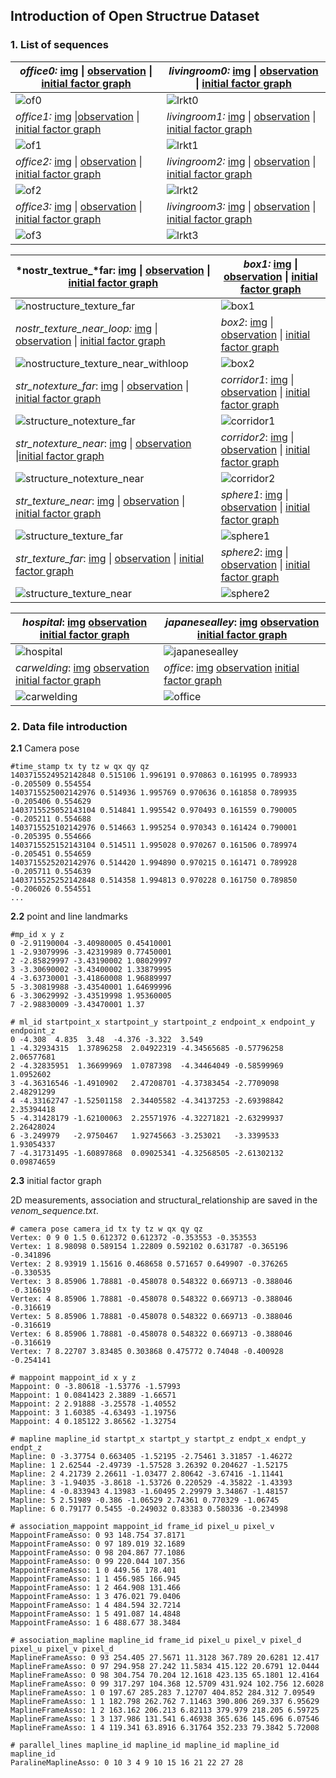 ## Introduction of Open Structrue Dataset

### 1. List of sequences

| *office0:* [img](https://github.com/yanyan-li/Open-Structure/blob/main/dataset/office0/img.zip) \|  [observation](https://github.com/yanyan-li/Open-Structure/blob/main/dataset/office0/observation.zip) \| [initial factor graph](https://github.com/yanyan-li/Open-Structure/blob/main/dataset/office0/baseline.zip) | *livingroom0:*  [img]() \| [observation]() \| [initial factor graph]() |
| ------------------------------------------------------------ | ------------------------------------------------------------ |
| ![of0](../images/dataset_img/of0.png)                        | ![lrkt0](../images/dataset_img/lrkt0.png)                    |
| *office1:*  [img](https://github.com/yanyan-li/Open-Structure/blob/main/dataset/office1/img.zip) \|[observation](https://github.com/yanyan-li/Open-Structure/blob/main/dataset/office1/observation.zip) \| [initial factor graph](https://github.com/yanyan-li/Open-Structure/blob/main/dataset/office1/baseline.zip) | *livingroom1:*  [img]() \| [observation]() \| [initial factor graph]() |
| ![of1](../images/dataset_img/of1.png)                        | ![lrkt1](../images/dataset_img/lrkt1.png)                    |
| *office2:*  [img](https://github.com/yanyan-li/Open-Structure/blob/main/dataset/office2/img.zip) \| [observation](https://github.com/yanyan-li/Open-Structure/blob/main/dataset/office2/observation.zip) \| [initial factor graph](https://github.com/yanyan-li/Open-Structure/blob/main/dataset/office2/baseline.zip) | *livingroom2:*  [img]() \| [observation]() \| [initial factor graph]() |
| ![of2](../images/dataset_img/of2.png)                        | ![lrkt2](../images/dataset_img/lrkt2.png)                    |
| *office3:*  [img](https://github.com/yanyan-li/Open-Structure/blob/main/dataset/office3/img.zip) \| [observation](https://github.com/yanyan-li/Open-Structure/blob/main/dataset/office3/observation.zip) \| [initial factor graph](https://github.com/yanyan-li/Open-Structure/blob/main/dataset/office3/baseline.zip) | *livingroom3:*  [img]() \| [observation]() \| [initial factor graph]() |
| ![of3](../images/dataset_img/of3.png)                        | ![lrkt3](../images/dataset_img/lrkt3.png)                    |



| *nostr_textrue_*far:  [img]() \| [observation]() \| [initial factor graph]() | *box1:*  [img]() \| [observation]() \| [initial factor graph]() |
| ------------------------------------------------------------ | ------------------------------------------------------------ |
| ![nostructure_texture_far](../images/dataset_img/nostructure_texture_far.png) | ![box1](../images/dataset_img/box1.png)                      |
| *nostr_texture_near_loop:*  [img]() \| [observation]() \| [initial factor graph]() | *box2*:  [img]() \| [observation]() \| [initial factor graph]() |
| ![nostructure_texture_near_withloop](../images/dataset_img/nostructure_texture_near_withloop.png) | ![box2](../images/dataset_img/box2.png)                      |
| *str_notexture_far*:  [img]() \| [observation]() \| [initial factor graph]() | *corridor1*:  [img]() \| [observation]() \| [initial factor graph]() |
| ![structure_notexture_far](../images/dataset_img/structure_notexture_far.png) | ![corridor1](../images/dataset_img/corridor1.png)            |
| *str_notexture_near*:  [img]() \| [observation]() \|[initial factor graph]() | *corridor2*:  [img]() \| [observation]() \| [initial factor graph]() |
| ![structure_notexture_near](../images/dataset_img/structure_notexture_near.png) | ![corridor2](../images/dataset_img/corridor2.png)            |
| *str_texture_near*:  [img]() \| [observation]() \| [initial factor graph]() | *sphere1*:  [img]() \| [observation]() \| [initial factor graph]() |
| ![structure_texture_far](../images/dataset_img/structure_texture_far.png) | ![sphere1](../images/dataset_img/sphere1.png)                |
| *str_texture_far*:  [img]() \| [observation]() \| [initial factor graph]() | *sphere2*:  [img]() \| [observation]() \| [initial factor graph]() |
| ![structure_texture_near](../images/dataset_img/structure_texture_near.png) | ![sphere2](../images/dataset_img/sphere2.png)                |



| *hospital*: [img]()  [observation]()  [initial factor graph]() | *japanesealley*: [img]()  [observation]()  [initial factor graph]() |
| ------------------------------------------------------------ | ------------------------------------------------------------ |
| ![hospital](../images/dataset_img/hospital.png)              | ![japanesealley](../images/dataset_img/japanesealley.png)    |
| *carwelding*: [img]()  [observation]()  [initial factor graph]() | *office*: [img]()  [observation]()  [initial factor graph]() |
| ![carwelding](../images/dataset_img/carwelding.png)          | ![office](../images/dataset_img/office.png)                  |





### 2. Data file introduction

**2.1** Camera pose

```
#time_stamp tx ty tz w qx qy qz
1403715524952142848 0.515106 1.996191 0.970863 0.161995 0.789933 -0.205509 0.554554
1403715525002142976 0.514936 1.995769 0.970636 0.161858 0.789935 -0.205406 0.554629
1403715525052143104 0.514841 1.995542 0.970493 0.161559 0.790005 -0.205211 0.554688
1403715525102142976 0.514663 1.995254 0.970343 0.161424 0.790001 -0.205395 0.554666
1403715525152143104 0.514511 1.995028 0.970267 0.161506 0.789974 -0.205451 0.554659
1403715525202142976 0.514420 1.994890 0.970215 0.161471 0.789928 -0.205711 0.554639
1403715525252142848 0.514358 1.994813 0.970228 0.161750 0.789850 -0.206026 0.554551
...
```

**2.2**  point and line landmarks

```
#mp_id x y z
0 -2.91190004 -3.40980005 0.45410001
1 -2.93079996 -3.42319989 0.77450001
2 -2.85829997 -3.43190002 1.08029997
3 -3.30690002 -3.43400002 1.33879995
4 -3.63730001 -3.41860008 1.96889997
5 -3.30819988 -3.43540001 1.64699996
6 -3.30629992 -3.43519998 1.95360005
7 -2.98830009 -3.43470001 1.37
```

```
# ml_id startpoint_x startpoint_y startpoint_z endpoint_x endpoint_y endpoint_z  
0 -4.308  4.835  3.48  -4.376 -3.322  3.549
1 -4.32934315  1.37896258  2.04922319 -4.34565685 -0.57796258  2.06577681
2 -4.32835951  1.36699969  1.0787398  -4.34464049 -0.58599969  1.0952602 
3 -4.36316546 -1.4910902   2.47208701 -4.37383454 -2.7709098   2.48291299
4 -4.33162747 -1.52501158  2.34405582 -4.34137253 -2.69398842  2.35394418
5 -4.31428179 -1.62100063  2.25571976 -4.32271821 -2.63299937  2.26428024
6 -3.249979   -2.9750467   1.92745663 -3.253021   -3.3399533   1.93054337
7 -4.31731495 -1.60897868  0.09025341 -4.32568505 -2.61302132  0.09874659
```

**2.3** initial factor graph 

2D measurements, association and structural_relationship are saved in the *venom_sequence.txt*. 

```
# camera pose camera_id tx ty tz w qx qy qz
Vertex: 0 9 0 1.5 0.612372 0.612372 -0.353553 -0.353553
Vertex: 1 8.98098 0.589154 1.22809 0.592102 0.631787 -0.365196 -0.341896
Vertex: 2 8.93919 1.15616 0.468658 0.571657 0.649907 -0.376265 -0.330535
Vertex: 3 8.85906 1.78881 -0.458078 0.548322 0.669713 -0.388046 -0.316619
Vertex: 4 8.85906 1.78881 -0.458078 0.548322 0.669713 -0.388046 -0.316619
Vertex: 5 8.85906 1.78881 -0.458078 0.548322 0.669713 -0.388046 -0.316619
Vertex: 6 8.85906 1.78881 -0.458078 0.548322 0.669713 -0.388046 -0.316619
Vertex: 7 8.22707 3.83485 0.303868 0.475772 0.74048 -0.400928 -0.254141
```

```
# mappoint mappoint_id x y z
Mappoint: 0 -3.80618 -1.53776 -1.57993
Mappoint: 1 0.0841423 2.3889 -1.66571
Mappoint: 2 2.91888 -3.25578 -1.40552
Mappoint: 3 1.60385 -4.63493 -1.19756
Mappoint: 4 0.185122 3.86562 -1.32754
```

```
# mapline mapline_id startpt_x startpt_y startpt_z endpt_x endpt_y endpt_z
Mapline: 0 -3.37754 0.663405 -1.52195 -2.75461 3.31857 -1.46272
Mapline: 1 2.62544 -2.49739 -1.57528 3.26392 0.204627 -1.52175
Mapline: 2 4.21739 2.26611 -1.03477 2.80642 -3.67416 -1.11441
Mapline: 3 -1.94035 -3.8618 -1.53726 0.220529 -4.35822 -1.43393
Mapline: 4 -0.833943 4.13983 -1.60495 2.29979 3.34867 -1.48157
Mapline: 5 2.51989 -0.386 -1.06529 2.74361 0.770329 -1.06745
Mapline: 6 0.79177 0.5455 -0.249032 0.83383 0.580336 -0.234998
```

```
# association_mappoint mappoint_id frame_id pixel_u pixel_v  
MappointFrameAsso: 0 93 148.754 37.8171 
MappointFrameAsso: 0 97 189.019 32.1689 
MappointFrameAsso: 0 98 204.867 77.1086 
MappointFrameAsso: 0 99 220.044 107.356 
MappointFrameAsso: 1 0 449.56 178.401 
MappointFrameAsso: 1 1 456.985 166.945 
MappointFrameAsso: 1 2 464.908 131.466 
MappointFrameAsso: 1 3 476.021 79.0406 
MappointFrameAsso: 1 4 484.594 32.7214 
MappointFrameAsso: 1 5 491.087 14.4848 
MappointFrameAsso: 1 6 488.677 38.3484 
```

```
# association_mapline mapline_id frame_id pixel_u pixel_v pixel_d pixel_u pixel_v pixel_d 
MaplineFrameAsso: 0 93 254.405 27.5671 11.3128 367.789 20.6281 12.417 
MaplineFrameAsso: 0 97 294.958 27.242 11.5834 415.122 20.6791 12.0444 
MaplineFrameAsso: 0 98 304.754 70.204 12.1618 423.135 65.1801 12.4164 
MaplineFrameAsso: 0 99 317.297 104.368 12.5709 431.924 102.756 12.6028 
MaplineFrameAsso: 1 0 197.67 285.283 7.12707 404.852 284.312 7.09549 
MaplineFrameAsso: 1 1 182.798 262.762 7.11463 390.806 269.337 6.95629 
MaplineFrameAsso: 1 2 163.162 206.213 6.82113 379.979 218.205 6.59725 
MaplineFrameAsso: 1 3 137.986 131.541 6.46938 365.636 145.696 6.07546 
MaplineFrameAsso: 1 4 119.341 63.8916 6.31764 352.233 79.3842 5.72008 
```

```
# parallel_lines mapline_id mapline_id mapline_id mapline_id mapline_id
ParalineMaplineAsso: 0 10 3 4 9 10 15 16 21 22 27 28 
```

